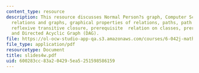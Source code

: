 ```yaml
---
content_type: resource
description: This resource discusses Normal Person?s graph, Computer Scientist?s graph,
  relations and graphs, graphical properties of relations, paths, path relations,
  reflexive transitive closure, prerequisite  relation on classes, prerequisite graph,
  and Directed Acyclic Graph (DAG).
file: https://ol-ocw-studio-app-qa.s3.amazonaws.com/courses/6-042j-mathematics-for-computer-science-fall-2005/600283cc83a204295ea5251598586159_slides4w.pdf
file_type: application/pdf
resourcetype: Document
title: slides4w.pdf
uid: 600283cc-83a2-0429-5ea5-251598586159
---
```


